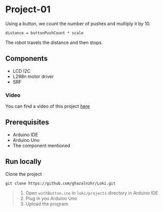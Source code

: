 # Project-01

Using a button, we count the number of pushes and multiply it by 10.

`distance = buttonPushCount * scale`

The robot travels the distance and then stops.

## Components

- LCD I2C
- L298n motor driver
- SRF

### Video

You can find a video of this project [here]()

## Prerequisites

- Arduino IDE
- Arduino Uno
- The component mentioned

## Run locally

Clone the project

```git clone https://github.com/ghazalnzhr/Loki.git```

> 1. Open `withButton.ino` in `loki/projects` directory in Arduino IDE
> 2. Plug in you Arduino Uno
> 3. Upload the program
